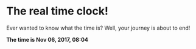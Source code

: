# The real time clock!

Ever wanted to know what the time is? Well, your journey is about to end!

**The time is Nov 06, 2017, 08:04**